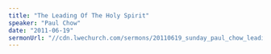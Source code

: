 ```yaml
---
title: "The Leading Of The Holy Spirit"
speaker: "Paul Chow"
date: "2011-06-19"
sermonUrl: "//cdn.lwechurch.com/sermons/20110619_sunday_paul_chow_leading_of_the_holy_spirit.mp3"
---
```

